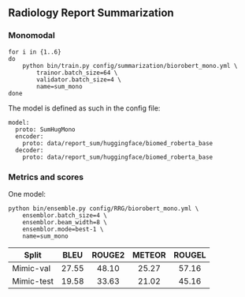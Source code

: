 
## Radiology Report Summarization

### Monomodal
```
for i in {1..6}
do
    python bin/train.py config/summarization/biorobert_mono.yml \
        trainor.batch_size=64 \
        validator.batch_size=4 \
        name=sum_mono
done
```
The model is defined as such in the config file:
```
model:
  proto: SumHugMono
  encoder:
    proto: data/report_sum/huggingface/biomed_roberta_base
  decoder:
    proto: data/report_sum/huggingface/biomed_roberta_base
```
### Metrics and scores
One model: 

```
python bin/ensemble.py config/RRG/biorobert_mono.yml \
    ensemblor.batch_size=4 \
    ensemblor.beam_width=8 \
    ensemblor.mode=best-1 \
    name=sum_mono 
```

| Split  |     BLEU | ROUGE2 | METEOR | ROUGEL
| ------------- |:-------------:|:-------------:|:-------------:|:-------------:|
| Mimic-val   | 27.55   |  48.10  | 25.27    | 57.16 
| Mimic-test    |  19.58  |  33.63  | 21.02 | 45.16
